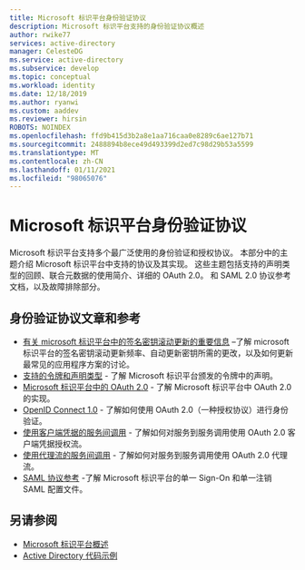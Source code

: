 ```yaml
---
title: Microsoft 标识平台身份验证协议
description: Microsoft 标识平台支持的身份验证协议概述
author: rwike77
services: active-directory
manager: CelesteDG
ms.service: active-directory
ms.subservice: develop
ms.topic: conceptual
ms.workload: identity
ms.date: 12/18/2019
ms.author: ryanwi
ms.custom: aaddev
ms.reviewer: hirsin
ROBOTS: NOINDEX
ms.openlocfilehash: ffd9b415d3b2a8e1aa716caa0e8289c6ae127b71
ms.sourcegitcommit: 2488894b8ece49d493399d2ed7c98d29b53a5599
ms.translationtype: MT
ms.contentlocale: zh-CN
ms.lasthandoff: 01/11/2021
ms.locfileid: "98065076"
---
```

# <a name="microsoft-identity-platform-authentication-protocols"></a>Microsoft 标识平台身份验证协议

Microsoft 标识平台支持多个最广泛使用的身份验证和授权协议。 本部分中的主题介绍 Microsoft 标识平台中支持的协议及其实现。 这些主题包括支持的声明类型的回顾、联合元数据的使用简介、详细的 OAuth 2.0。 和 SAML 2.0 协议参考文档，以及故障排除部分。

## <a name="authentication-protocols-articles-and-reference"></a>身份验证协议文章和参考

* [有关 microsoft 标识平台中的签名密钥滚动更新的重要信息](active-directory-signing-key-rollover.md) –了解 microsoft 标识平台的签名密钥滚动更新频率、自动更新密钥所需的更改，以及如何更新最常见的应用程序方案的讨论。
* [支持的令牌和声明类型](id-tokens.md) - 了解 Microsoft 标识平台颁发的令牌中的声明。
* [Microsoft 标识平台中的 OAuth 2.0](v2-oauth2-auth-code-flow.md) - 了解 Microsoft 标识平台中 OAuth 2.0 的实现。
* [OpenID Connect 1.0](v2-protocols-oidc.md) - 了解如何使用 OAuth 2.0（一种授权协议）进行身份验证。
* [使用客户端凭据的服务间调用](v2-oauth2-client-creds-grant-flow.md) - 了解如何对服务到服务调用使用 OAuth 2.0 客户端凭据授权流。
* [使用代理流的服务间调用](v2-oauth2-on-behalf-of-flow.md) - 了解如何对服务到服务调用使用 OAuth 2.0 代理流。
* [SAML 协议参考](active-directory-saml-protocol-reference.md) -了解 Microsoft 标识平台的单一 Sign-On 和单一注销 SAML 配置文件。

## <a name="see-also"></a>另请参阅

* [Microsoft 标识平台概述](v2-overview.md)
* [Active Directory 代码示例](sample-v2-code.md)
